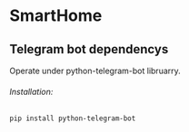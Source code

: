 # SmartHome
## Telegram bot dependencys
Operate under python-telegram-bot libruarry.
###### Installation:
```
pip install python-telegram-bot
```
